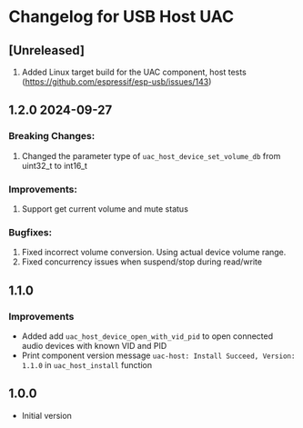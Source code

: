 # Changelog for USB Host UAC

## [Unreleased]

1. Added Linux target build for the UAC component, host tests (https://github.com/espressif/esp-usb/issues/143)

## 1.2.0 2024-09-27

### Breaking Changes:

1. Changed the parameter type of `uac_host_device_set_volume_db` from uint32_t to int16_t


### Improvements:

1. Support get current volume and mute status

### Bugfixes:

1. Fixed incorrect volume conversion. Using actual device volume range.
2. Fixed concurrency issues when suspend/stop during read/write

## 1.1.0

### Improvements

- Added add `uac_host_device_open_with_vid_pid` to open connected audio devices with known VID and PID
- Print component version message `uac-host: Install Succeed, Version: 1.1.0` in `uac_host_install` function

## 1.0.0

- Initial version
